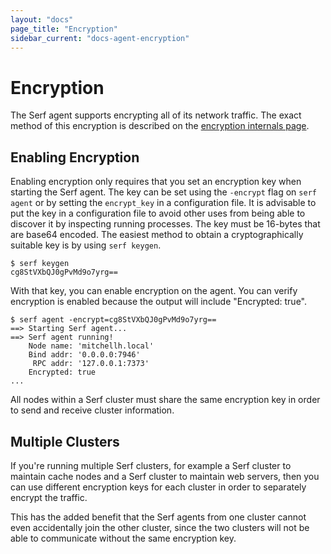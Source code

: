 ```yaml
---
layout: "docs"
page_title: "Encryption"
sidebar_current: "docs-agent-encryption"
---
```


# Encryption

The Serf agent supports encrypting all of its network traffic. The exact
method of this encryption is described on the
[encryption internals page](/docs/internals/security.html).

## Enabling Encryption

Enabling encryption only requires that you set an encryption key when
starting the Serf agent. The key can be set using the `-encrypt` flag
on `serf agent` or by setting the `encrypt_key` in a configuration file.
It is advisable to put the key in a configuration file to avoid other uses
from being able to discover it by inspecting running processes.
The key must be 16-bytes that are base64 encoded. The easiest method to
obtain a cryptographically suitable key is by using `serf keygen`.

```
$ serf keygen
cg8StVXbQJ0gPvMd9o7yrg==
```

With that key, you can enable encryption on the agent. You can verify
encryption is enabled because the output will include "Encrypted: true".

```
$ serf agent -encrypt=cg8StVXbQJ0gPvMd9o7yrg==
==> Starting Serf agent...
==> Serf agent running!
    Node name: 'mitchellh.local'
    Bind addr: '0.0.0.0:7946'
     RPC addr: '127.0.0.1:7373'
    Encrypted: true
...
```

All nodes within a Serf cluster must share the same encryption key in
order to send and receive cluster information.

## Multiple Clusters

If you're running multiple Serf clusters, for example a Serf cluster to
maintain cache nodes and a Serf cluster to maintain web servers, then you
can use different encryption keys for each cluster in order to separately
encrypt the traffic.

This has the added benefit that the Serf agents from one cluster cannot
even accidentally join the other cluster, since the two clusters will not
be able to communicate without the same encryption key.
